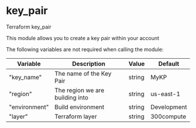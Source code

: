 # key_pair
Terraform key_pair

This module allows you to create a key pair within your account

The following variables are not required when calling the module:

Variable | Description | Value | Default
-------- | ----------- | ----- | -------
"key_name" | The name of the Key Pair | string | MyKP
"region" | The region we are building into | string | us-east-1
"environment" | Build environment | string | Development
"layer" | Terraform layer | string | 300compute